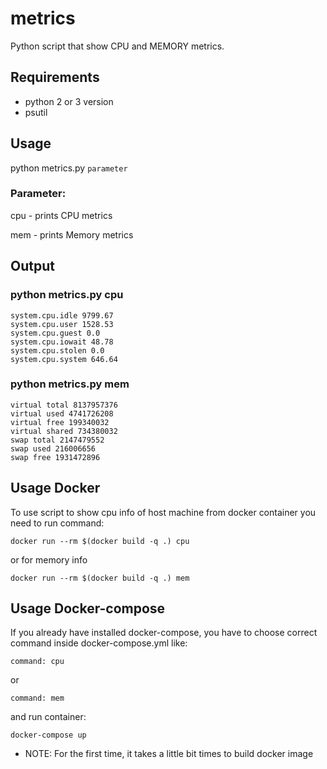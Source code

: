 # metrics
Python script that show CPU and MEMORY metrics.

## Requirements
 
* python 2 or 3 version
* psutil

## Usage

python metrics.py `parameter`

### Parameter: 
 
cpu - prints CPU metrics

mem - prints Memory metrics

## Output

### python metrics.py cpu

```
system.cpu.idle 9799.67
system.cpu.user 1528.53
system.cpu.guest 0.0
system.cpu.iowait 48.78
system.cpu.stolen 0.0
system.cpu.system 646.64 
```


### python metrics.py mem

```
virtual total 8137957376
virtual used 4741726208
virtual free 199340032
virtual shared 734380032
swap total 2147479552
swap used 216006656
swap free 1931472896
```

## Usage Docker

To use script to show cpu info of host machine from docker container you need to run command:

`docker run --rm $(docker build -q .) cpu`

or for memory info

`docker run --rm $(docker build -q .) mem`

## Usage Docker-compose

If you already have installed docker-compose, you have to choose correct command inside docker-compose.yml like:

`command: cpu`

or

`command: mem`

and run container:

`docker-compose up`

* NOTE: For the first time, it takes a little bit times to build docker image
